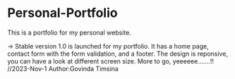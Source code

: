 # Personal-Portfolio

This is a portfolio for my personal website.

-> Stable version 1.0 is launched for my portfolio. It has a home page, contact form with the form validation, and a footer. The design is reponsive, you can have a look at different screen size. More to go, yeeeeee.......!!
//2023-Nov-1 Author:Govinda Timsina
